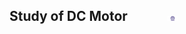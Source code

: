 ## Study of DC Motor  &nbsp; &nbsp; &nbsp; &nbsp; &nbsp; &nbsp; <img src="images/iitkgp.png" width="3%" />
